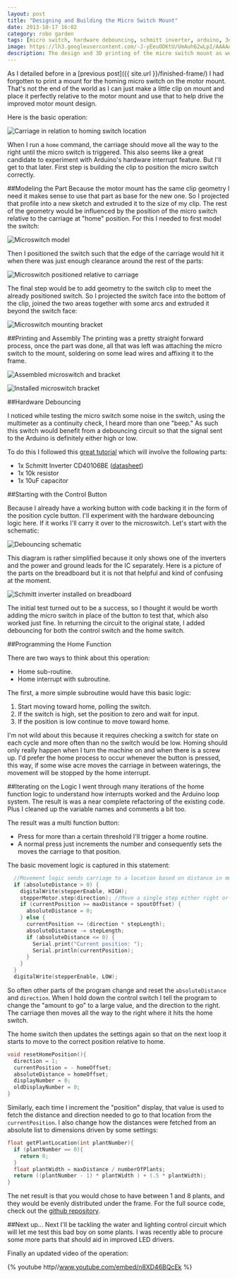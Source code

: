 ```yaml
---
layout: post
title: "Designing and Building the Micro Switch Mount"
date: 2013-10-17 16:02
category: robo garden
tags: [micro switch, hardware debouncing, schmitt inverter, arduino, 3dprinting]
image: https://lh3.googleusercontent.com/-J-yEeuODKtU/UmAuh62wLpI/AAAAAAAAJAE/vtR87IvCbHc/w891-h668-no/IMG_1706.JPG
description: The design and 3D printing of the micro switch mount as well as hardware debouncing using a Schmitt inverter chip connected to the Ardunio. This will prevent over travel of the carriage and allow it to be homed to a default position.
---
```

As I detailed before in a [previous post]({{ site.url }}/finished-frame/) I had forgotten to print a mount for the homing micro switch on the motor mount. That's not the end of the world as I can just make a little clip on mount and place it perfectly relative to the motor mount and use that to  help drive the improved motor mount design.

Here is the basic operation:

![Carriage in relation to homing switch location](https://lh5.googleusercontent.com/-3of26cFaQ60/Ul63sl8y5HI/AAAAAAAAI80/WOf8imX3340/w620-h487-no/homing.png)

When I run a `home` command, the carriage should move all the way to the right until the micro switch is triggered. This also seems like a great candidate to experiment with Arduino's hardware interrupt feature. But I'll get to that later. First step is building the clip to position the micro switch correctly.

##Modeling the Part
Because the motor mount has the same clip geometry I need it makes sense to use that part as base for the new one. So I projected that profile into a new sketch and extruded it to the size of my clip. The rest of the geometry would be influenced by the position of the micro switch relative to the carriage at "home" position. For this I needed to first model the switch:

![Microswitch model](https://lh6.googleusercontent.com/-WDZLKokOTb4/Ul7FHKARdDI/AAAAAAAAI9Q/-t5C9vwQS6A/w753-h451-no/switch.png)

Then I positioned the switch such that the edge of the carriage would hit it when there was just enough clearance around the rest of the parts:

![Microswitch positioned relative to carriage](https://lh5.googleusercontent.com/-XvPKeMRw6WQ/Ul7gBTQttkI/AAAAAAAAI-c/hY8n-5d3gVA/w675-h616-no/switch-position.png)

The final step would be to add geometry to the switch clip to meet the already positioned switch. So I projected the switch face into the bottom of the clip, joined the two areas together with some arcs and extruded it beyond the switch face:

![Microswitch mounting bracket](https://lh4.googleusercontent.com/-SP9i2pyrYFM/Ul7gA7M4xbI/AAAAAAAAI-Y/qDwIOacU9SA/w741-h492-no/finished-clip.png)

##Printing and Assembly
The printing was a pretty straight forward process, once the part was done, all that was left was attaching the micro switch to the mount, soldering on some lead wires and affixing it to the frame.

![Assembled microswitch and bracket](https://lh6.googleusercontent.com/-6I019RaJhtU/UmAuh7Xp9vI/AAAAAAAAJAE/wEKQZ3x3QL4/w949-h712-no/IMG_1705.JPG)

![Installed microswitch bracket](https://lh5.googleusercontent.com/-J-yEeuODKtU/UmAuh62wLpI/AAAAAAAAJAE/vtR87IvCbHc/w949-h712-no/IMG_1706.JPG)

##Hardware Debouncing

I noticed while testing the micro switch some noise in the switch, using the multimeter as a continuity check, I heard more than one "beep." As such this switch would benefit from a debouncing circuit so that the signal sent to the Arduino is definitely either high or low.

To do this I followed this [great tutorial](http://www.jeremyblum.com/2011/03/07/arduino-tutorial-10-interrupts-and-hardware-debouncing/) which will involve the following parts:

- 1x Schmitt Inverter CD40106BE ([datasheet](http://www.mouser.com/ds/2/405/schs097d-127287.pdf))
- 1x 10k resistor
- 1x 10uF capacitor

##Starting with the Control Button

Because I already have a working button with code backing it in the form of the position cycle button. I'll experiment with the hardware debouncing logic here. If it works I'll carry it over to the microswitch. Let's start with the schematic:

![Debouncing schematic](https://lh6.googleusercontent.com/-Cs4MEURNJtg/UmAvXM9slvI/AAAAAAAAJAQ/S_7rbUTwAu4/w677-h349-no/debounce-schematic.png)

This diagram is rather simplified because it only shows one of the inverters and the power and ground leads for the IC separately. Here is a picture of the parts on the breadboard but it is not that helpful and kind of confusing at the moment.

![Schmitt inverter installed on breadboard](https://lh5.googleusercontent.com/-wW-QuP61Z14/UmAuhyOIOjI/AAAAAAAAJAE/DIi571e1KC0/w949-h712-no/IMG_1707.JPG)

The initial test turned out to be a success, so I thought it would be worth adding the micro switch in place of the button to test that, which also worked just fine. In returning the circuit to the original state, I added debouncing for both the control switch and the home switch.

##Programming the Home Function

There are two ways to think about this operation:

- Home sub-routine.
- Home interrupt with subroutine.

The first, a more simple subroutine would have this basic logic:

1. Start moving toward home, polling the switch.
2. If the switch is high, set the position to zero and wait for input.
3. If the position is low continue to move toward home.


I'm not wild about this because it requires checking a switch for state on each cycle and more often than no the switch would be low. Homing should only really happen when I turn the machine on and when there is a screw up. I'd prefer the home process to occur whenever the button is pressed, this way, if some wise acre moves the carriage in between waterings, the movement will be stopped by the home interrupt.

##Iterating on the Logic
I went through many iterations of the home function logic to understand how interrupts worked and the Arduino loop system. The result is was a near complete refactoring of the existing code. Plus I cleaned up the variable names and comments a bit too.

The result was a multi function button:

- Press for more than a certain threshold I'll trigger a home routine.
- A normal press just increments the number and consequently sets the moves the carriage to that position.

The basic movement logic is captured in this statement:

```c
  //Movement logic sends carriage to a location based on distance in mm and direction (-1 is right, 1 is left)
  if (absoluteDistance > 0) {
    digitalWrite(stepperEnable, HIGH);
    stepperMotor.step(direction); //Move a single step either right or left based on sign
    if (currentPosition >= maxDistance + spoutOffset) {
      absoluteDistance = 0;
    } else {
      currentPosition += (direction * stepLength);
      absoluteDistance -= stepLength;
      if (absoluteDistance <= 0) {
        Serial.print("Current position: ");
        Serial.println(currentPosition);
      }
    }
  }
  digitalWrite(stepperEnable, LOW);
```

So often other parts of the program change and reset the `absoluteDistance` and `direction`. When I hold down the control switch I tell the program to change the "amount to go" to a large value, and the direction to the right. The carriage then moves all the way to the right where it hits the home switch.

The home switch then updates the settings again so that on the next loop it starts to move to the correct position relative to home.

```c
void resetHomePosition(){
  direction = 1;
  currentPosition = - homeOffset;
  absoluteDistance = homeOffset;
  displayNumber = 0;
  oldDisplayNumber = 0;
}
```

Similarly, each time I increment the "position" display, that value is used to fetch the distance and direction needed to go to that location from the `currentPosition`. I also change how the distances were fetched from an absolute list to dimensions driven by some settings:

```c
float getPlantLocation(int plantNumber){
  if (plantNumber == 0){
    return 0;
  }
  float plantWidth = maxDistance / numberOfPlants;
  return ((plantNumber - 1) * plantWidth ) + (.5 * plantWidth);
}
```

The net result is that you would chose to have between 1 and 8 plants, and they would be evenly distributed under the frame. For the full source code, check out the [github repository](https://github.com/neverstopbuilding/robo-garden).

##Next up...
Next I'll be tackling the water and lighting control circuit which will let me test this bad boy on some plants. I was recently able to procure some more parts that should aid in improved LED drivers.

Finally an updated video of the operation:

{% youtube http//www.youtube.com/embed/n8XD46BQcEk %}

